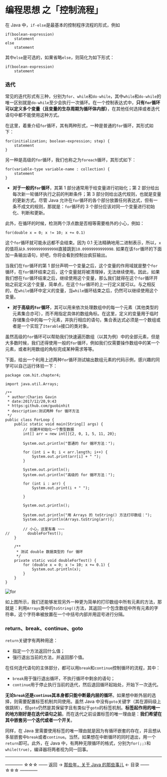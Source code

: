 # 编程思想 之「控制流程」

在 Java 中，`if-else`是最基本的控制程序流程的形式，例如

```
if(boolean-expression)
    statement
else
    statement
```
其中`else`是可选的，如果省略`else`，则简化为如下形式：
```
if(boolean-expression)
    statement
```


### 迭代

常见的迭代形式有三种，分别为`for`、`while`和`do-while`，其中`while`和`do-while`的唯一区别就是`do-while`至少会执行一次循环。在一个控制表达式中，**只有`for`循环可以定义多个变量（且变量的生存周期为循环体内部）**，在其他任何选择或者迭代语句中都不能使用这种方式。

在这里，着重介绍`for`循环，其有两种形式，一种是普通的`for`循环，其形式如下：

```
for(initialization; boolean-expression; step) {
    statement
}
```
另一种是高级的`for`循环，我们也称之为`foreach`循环，其形式如下：

```
for(variable-type variable-name : collection) {
    statement
}
```
- **对于一般的`for`循环**，其第 1 部分通常用于给变量进行初始化；第 2 部分给出每次新一轮循环执行之前的判断条件；第 3 部分则给出迭代规则，也就是变量的更新方式。尽管 Java 允许在`for`循环的各个部分放置任何表达式，但有一条不成文的规则，那就是：`for`循环的 3 个部分应该对同一个变量进行初始化、判断和更新。

此外，在循环的时候，检测两个浮点数是否相等需要格外的小心，例如：

```
for(double x = 0; x != 10; x += 0.1)
```
这个`for`循环就可能永远都不会结束。因为 0.1 无法精确地用二进制表示，所以，`x`的值将从`9.99999999999998`直接跳到`10.09999999999998`. 如果在该`for`循环的下面加一条输出语句，好吧，你将会看到控制台疯狂输出。

当我们在`for`循环的第 1 部分声明一个变量之后，这个变量的作用域就是整个`for`循环，在`for`循环结束之后，这个变量就将被清理掉，无法继续使用。因此，如果我们想在`for`循环结束之后，继续使用这个变量，那么我们就得在这个`for`循环开始之前定义这个变量，简单点，在这个`for`循环的上一行定义就可以。与之相反的，在`while`循环中定义的变量，当`while`循环结束之后，仍然可以继续使用这个变量。

- **对于高级的`for`循环**，其可以用来依次处理数组中的每一个元素（其他类型的元素集合亦可），而不用指定具体的数组角标。在这里，定义的变量用于临时存储集合中的每一个元素，并执行相应的语句，集合表达式必须是一个数组或者是一个实现了`Iterable`接口的类对象。

虽然高级的`for`循环可以帮助我们快速遍历数组（以其为例）中的全部元素，但是大多数时候，我们还得使用一般的`for`循环，例如我们仅需要操作数组中的某一个元素，或者利用数组的角标完成某种需求等等。

下面，给出一个利用上述两种`for`循环测试输出数组元素的代码示例，感兴趣的同学可以自己运行体验一下：

```
package com.hit.chapter4;

import java.util.Arrays;

/**
 * author:Charies Gavin
 * date:2017/12/20,9:43
 * https:github.com/guobinhit
 * description:测试两种 for 循环方法
 */
public class ForLoop {
    public static void main(String[] args) {
        // 创建并初始化一个整型数据
        int[] arr = new int[]{2, 0, 1, 5, 11, 20};

        System.out.println("普通的 for 循环方法：");

        for (int i = 0; i < arr.length; i++) {
            System.out.print(arr[i] + " ");
        }

        System.out.println();
        System.out.println("高级的 for 循环方法：");

        for (int i : arr) {
            System.out.print(i + " ");

        }

        System.out.println();

        System.out.println("用 Arrays 的 toString() 方法打印数组：");
        System.out.println(Arrays.toString(arr));

        // 小心，这里有毒 ~~~
//        doubleForTest();
    }

    /**
     * 测试 double 数据类型的 for 循环
     */
    private static void doubleForTest() {
        for (double x = 0; x != 10; x += 0.1) {
            System.out.println(x);
        }
    }
}
```

![for](http://img.blog.csdn.net/20171221204520037)

如上图所示，我们还能够发现另外一种更为简单的打印数组中所有元素的方法，那就是：利用`Arrays`类中的`toString()`方法，其返回一个包含数组中所有元素的字符串，这个字符串被放置在一个中括号内部并用逗号进行分隔。

### return、break、continue、goto

`return`关键字有两种用途：

- 指定一个方法返回什么值；
- 强行退出当前的方法，并返回那个值。

在任何迭代语句的主体部分，都可以用`break`和`continue`控制循环的流程，其中：

- `break`用于强行退出循环，不执行循环中剩余的语句；
- `continue`用于停止执行当前的迭代，然后退回循环起始处，开始下一次迭代。

**无论`break`还是`continue`其本身都只能中断最内层的循环**。如果想中断外层的选择，则需要配置标签机制共同使用。虽然 Java 中没有`goto`关键字（其在源码级上做跳转），但`goto`仍然是其保留字且有类似于`goto`的标签机制。**标签起作用的唯一的地方刚好是在迭代语句之前**。而在迭代之前设置标签的唯一理由是：**我们希望在其中嵌套另一个迭代或者一个开关**。

同样，在 Java 里需要使用标签的唯一理由就是因为有循环嵌套的存在，并且想从多层嵌套中`break`或者`continue`。当然，如果想在中断循环的同时退出，用一个`return`即可。此外，在 Java 中，有两种无限循环的格式，分别为`for(;;)`和`while(true)`，编译器将两者视为同一回事。




----------

———— ☆☆☆ —— 返回 -> [那些年，关于 Java 的那些事儿](https://github.com/guobinhit/java-skills/blob/master/README.md) <- 目录 —— ☆☆☆ ————

